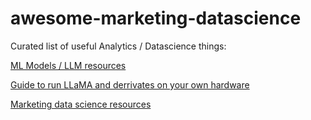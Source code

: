 # awesome-marketing-datascience
Curated list of useful Analytics / Datascience things:


[ML Models / LLM resources](awesome-ai.md)

[Guide to run LLaMA and derrivates on your own hardware](llama.md)

[Marketing data science resources](marketing-data-science.md)
